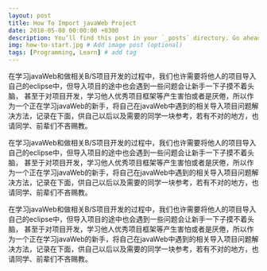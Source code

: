 ```yaml
---
layout: post
title: How To Import javaWeb Project
date: 2018-05-08 00:00:00 +0300
description: You’ll find this post in your `_posts` directory. Go ahead and edit it and re-build the site to see your changes. # Add post description (optional)
img: how-to-start.jpg # Add image post (optional)
tags: [Programming, Learn] # add tag
---
```

在学习javaWeb和做相关B/S项目开发的过程中，我们也许需要将他人的项目导入自己的eclipse中，但导入项目的途中也会遇到一些问题会让新手一下子摸不着头脑，
甚至于对项目开发，学习他人优秀项目框架等产生害怕或者是厌倦，所以作为一个正在学习javaWeb的新手，将自己在javaWeb中遇到的相关导入项目问题解决方法，记录在下面，供自己以后以及需要的同学一块参考，若有不对的地方，也请同学、前辈们不吝赐教。

在学习javaWeb和做相关B/S项目开发的过程中，我们也许需要将他人的项目导入自己的eclipse中，但导入项目的途中也会遇到一些问题会让新手一下子摸不着头脑，
甚至于对项目开发，学习他人优秀项目框架等产生害怕或者是厌倦，所以作为一个正在学习javaWeb的新手，将自己在javaWeb中遇到的相关导入项目问题解决方法，记录在下面，供自己以后以及需要的同学一块参考，若有不对的地方，也请同学、前辈们不吝赐教。

在学习javaWeb和做相关B/S项目开发的过程中，我们也许需要将他人的项目导入自己的eclipse中，但导入项目的途中也会遇到一些问题会让新手一下子摸不着头脑，
甚至于对项目开发，学习他人优秀项目框架等产生害怕或者是厌倦，所以作为一个正在学习javaWeb的新手，将自己在javaWeb中遇到的相关导入项目问题解决方法，记录在下面，供自己以后以及需要的同学一块参考，若有不对的地方，也请同学、前辈们不吝赐教。

